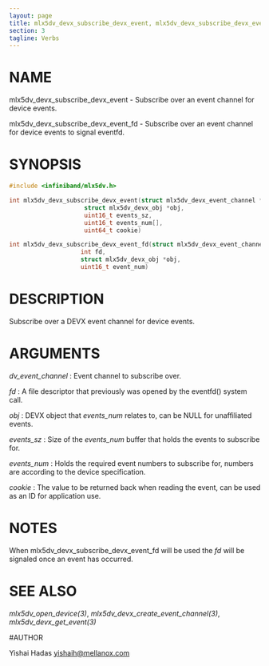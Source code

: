 ```yaml
---
layout: page
title: mlx5dv_devx_subscribe_devx_event, mlx5dv_devx_subscribe_devx_event_fd
section: 3
tagline: Verbs
---
```


# NAME

mlx5dv_devx_subscribe_devx_event - Subscribe over an event channel for device events.

mlx5dv_devx_subscribe_devx_event_fd - Subscribe over an event channel for device events to signal eventfd.

# SYNOPSIS

```c
#include <infiniband/mlx5dv.h>

int mlx5dv_devx_subscribe_devx_event(struct mlx5dv_devx_event_channel *dv_event_channel,
				     struct mlx5dv_devx_obj *obj,
				     uint16_t events_sz,
				     uint16_t events_num[],
				     uint64_t cookie)

int mlx5dv_devx_subscribe_devx_event_fd(struct mlx5dv_devx_event_channel *dv_event_channel,
					int fd,
					struct mlx5dv_devx_obj *obj,
					uint16_t event_num)
```

# DESCRIPTION

Subscribe over a DEVX event channel for device events.

# ARGUMENTS
*dv_event_channel*
:	Event channel to subscribe over.

*fd*
:	A file descriptor that previously was opened by the eventfd() system call.

*obj*
:	DEVX object that *events_num* relates to, can be NULL for unaffiliated events.

*events_sz*
:	Size of the *events_num* buffer that holds the events to subscribe for.

*events_num*
:	Holds the required event numbers to subscribe for, numbers are according to the device specification.

*cookie*
:	The value to be returned back when reading the event, can be used as an ID for application use.

# NOTES
When mlx5dv_devx_subscribe_devx_event_fd will be used the *fd* will be signaled once an event has occurred.


# SEE ALSO

*mlx5dv_open_device(3)*, *mlx5dv_devx_create_event_channel(3)*, *mlx5dv_devx_get_event(3)*

#AUTHOR

Yishai Hadas <yishaih@mellanox.com>
